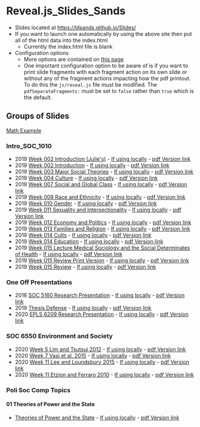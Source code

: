 # Reveal.js_Slides_Sands

- Slides located at https://ldsands.github.io/Slides/
- If you want to launch one automatically by using the above site then put all of the html data into the index.html
    - Currently the index.html file is blank
- Configuration options
    - More options are contained on [this page](https://github.com/hakimel/reveal.js)
    - One important configuration option to be aware of is if you want to print slide fragments with each fragment action on its own slide or without any of the fragment actions impacting how the pdf printout. To do this the `js/reveal.js` file must be modified. The `pdfSeparateFragments:` must be set to `false` rather than `true` which is the default.

## Groups of Slides

[Math Example](https://ldsands.github.io/Slides/test/examples/math.html)

### Intro_SOC_1010

- 2019 [Week 002 Introduction (Julie's)](https://ldsands.github.io/Slides/main_slides/intro_soc_1010/week_002_Julie.html) - [If using locally](main_slides/intro_soc_1010/week_002_Julie.html) - [pdf Version link](https://ldsands.github.io/Slides/main_slides/intro_soc_1010/week_002_Julie.html?print-pdf)
- 2019 [Week 002 Introduction](https://ldsands.github.io/Slides/main_slides/intro_soc_1010/week_002.html) - [If using locally](main_slides/intro_soc_1010/week_002.html) - [pdf Version link](https://ldsands.github.io/Slides/main_slides/intro_soc_1010/week_002.html?print-pdf)
- 2019 [Week 003 Major Social Theories](https://ldsands.github.io/Slides/main_slides/intro_soc_1010/week_003.html) - [If using locally](main_slides/intro_soc_1010/week_003.html) - [pdf Version link](https://ldsands.github.io/Slides/main_slides/intro_soc_1010/week_003.html?print-pdf)
- 2019 [Week 004 Culture](https://ldsands.github.io/Slides/main_slides/intro_soc_1010/week_004.html) - [If using locally](main_slides/intro_soc_1010/week_004.html) - [pdf Version link](https://ldsands.github.io/Slides/main_slides/intro_soc_1010/week_004.html?print-pdf)
- 2019 [Week 007 Social and Global Class](https://ldsands.github.io/Slides/main_slides/intro_soc_1010/week_007.html) - [If using locally](main_slides/intro_soc_1010/week_007.html) - [pdf Version link](https://ldsands.github.io/Slides/main_slides/intro_soc_1010/week_007.html?print-pdf)
- 2019 [Week 008 Race and Ethnicity](https://ldsands.github.io/Slides/main_slides/intro_soc_1010/week_008.html) - [If using locally](main_slides/intro_soc_1010/week_008.html) - [pdf Version link](https://ldsands.github.io/Slides/main_slides/intro_soc_1010/week_008.html?print-pdf)
- 2019 [Week 010 Gender](https://ldsands.github.io/Slides/main_slides/intro_soc_1010/week_010.html) - [If using locally](main_slides/intro_soc_1010/week_010.html) - [pdf Version link](https://ldsands.github.io/Slides/main_slides/intro_soc_1010/week_010.html?print-pdf)
- 2019 [Week 011 Sexuality and Intersectionality](https://ldsands.github.io/Slides/main_slides/intro_soc_1010/week_011.html) - [If using locally](main_slides/intro_soc_1010/week_011.html) - [pdf Version link](https://ldsands.github.io/Slides/main_slides/intro_soc_1010/week_011.html?print-pdf)
- 2019 [Week 012 Economy and Politics](https://ldsands.github.io/Slides/main_slides/intro_soc_1010/week_012.html) - [If using locally](main_slides/intro_soc_1010/week_012.html) - [pdf Version link](https://ldsands.github.io/Slides/main_slides/intro_soc_1010/week_012.html?print-pdf)
- 2019 [Week 013 Families and Religion](https://ldsands.github.io/Slides/main_slides/intro_soc_1010/week_013.html) - [If using locally](main_slides/intro_soc_1010/week_013.html) - [pdf Version link](https://ldsands.github.io/Slides/main_slides/intro_soc_1010/week_013.html?print-pdf)
- 2019 [Week 014 Cults](https://ldsands.github.io/Slides/main_slides/intro_soc_1010/Week_014_cults.html) - [If using locally](main_slides/intro_soc_1010/Week_014_cults.html) - [pdf Version link](https://ldsands.github.io/Slides/main_slides/intro_soc_1010/Week_014_cults.html?print-pdf)
- 2019 [Week 014 Education](https://ldsands.github.io/Slides/main_slides/intro_soc_1010/week_014.html) - [If using locally](main_slides/intro_soc_1010/week_014.html) - [pdf Version link](https://ldsands.github.io/Slides/main_slides/intro_soc_1010/week_014.html?print-pdf)
- 2019 [Week 015 Lecture Medical Sociology and the Social Determinates of Health](https://ldsands.github.io/Slides/main_slides/intro_soc_1010/week_015_lecture.html) - [If using locally](main_slides/intro_soc_1010/week_015_lecture.html) - [pdf Version link](https://ldsands.github.io/Slides/main_slides/intro_soc_1010/week_015_lecture.html?print-pdf)
- 2019 [Week 015 Review Print Version](https://ldsands.github.io/Slides/main_slides/intro_soc_1010/week_015_print_version.html) - [If using locally](main_slides/intro_soc_1010/week_015_print_version.html) - [pdf Version link](https://ldsands.github.io/Slides/main_slides/intro_soc_1010/week_015_print_version.html?print-pdf)
- 2019 [Week 015 Review](https://ldsands.github.io/Slides/main_slides/intro_soc_1010/week_015.html) - [If using locally](main_slides/intro_soc_1010/week_015.html) - [pdf Version link](https://ldsands.github.io/Slides/main_slides/intro_soc_1010/week_015.html?print-pdf)

### One Off Presentations

- 2016 [SOC 5160 Research Presentation](https://ldsands.github.io/Slides/main_slides/one_offs/Levi_Sands_5160_Res_Pres.html) - [If using locally](main_slides/one_offs/Levi_Sands_5160_Res_Pres.html) - [pdf Version link](https://ldsands.github.io/Slides/main_slides/one_offs/Levi_Sands_5160_Res_Pres.html?print-pdf)
- 2019 [Thesis Defense](https://ldsands.github.io/Slides/main_slides/one_offs/Levi_Sands_Thesis_Presentation.html) - [If using locally](main_slides/one_offs/Levi_Sands_Thesis_Presentation.html) - [pdf Version link](https://ldsands.github.io/Slides/main_slides/one_offs/Levi_Sands_Thesis_Presentation.html?print-pdf)
- 2020 [EPLS 6209 Research Presentation](https://ldsands.github.io/Slides/main_slides/one_offs/Levi_Sands_EPLS_6209_Presentation.html) - [If using locally](main_slides/one_offs/Levi_Sands_EPLS_6209_Presentation.html) - [pdf Version link](https://ldsands.github.io/Slides/main_slides/one_offs/Levi_Sands_EPLS_6209_Presentation.html?print-pdf)

### SOC 6550 Environment and Society

- 2020 [Week 5 Lim and Tsutsui 2012](https://ldsands.github.io/Slides/main_slides/SOC_6550_Environment_and_Society/Lim_and_Tsutsui_2012_Levi_Sands.html) - [If using locally](main_slides/SOC_6550_Environment_and_Society/Lim_and_Tsutsui_2012_Levi_Sands.html) - [pdf Version link](https://ldsands.github.io/Slides/main_slides/SOC_6550_Environment_and_Society/Lim_and_Tsutsui_2012_Levi_Sands.html?print-pdf)
- 2020 [Week 7 Vasi et al. 2015](https://ldsands.github.io/Slides/main_slides/SOC_6550_Environment_and_Society/Week_7_Vasi_et_al_2015_Levi_Sands.html) - [If using locally](main_slides/SOC_6550_Environment_and_Society/Week_7_Vasi_et_al_2015_Levi_Sands.html) - [pdf Version link](https://ldsands.github.io/Slides/main_slides/SOC_6550_Environment_and_Society/Week_7_Vasi_et_al_2015_Levi_Sands.html?print-pdf)
- 2020 [Week 11 Lee and Loundsbury 2015](https://ldsands.github.io/Slides/main_slides/SOC_6550_Environment_and_Society/Week_11_Lee_and_Lounsbury_2015_Levi_Sands.html) - [If using locally](main_slides/SOC_6550_Environment_and_Society/Week_11_Lee_and_Lounsbury_2015_Levi_Sands.html) - [pdf Version link](https://ldsands.github.io/Slides/main_slides/SOC_6550_Environment_and_Society/Week_11_Lee_and_Lounsbury_2015_Levi_Sands.html?print-pdf)
- 2020 [Week 11 Etzion and Ferraro 2010](https://ldsands.github.io/Slides/main_slides/SOC_6550_Environment_and_Society/Week_11_Etzion_and_Ferraro_2010_Levi_Sands.html) - [If using locally](main_slides/SOC_6550_Environment_and_Society/Week_11_Etzion_and_Ferraro_2010_Levi_Sands.html) - [pdf Version link](https://ldsands.github.io/Slides/main_slides/SOC_6550_Environment_and_Society/Week_11_Etzion_and_Ferraro_2010_Levi_Sands.html?print-pdf)

### Poli Soc Comp Topics

#### 01 Theories of Power and the State

- [Theories of Power and the State](https://ldsands.github.io/Slides/main_slides/poli_soc_comp_topics/01_theories_of_power_and_the_state.html) - [If using locally](/main_slides/poli_soc_comp_topics/01_theories_of_power_and_the_state.html) - [pdf Version link](https://ldsands.github.io/Slides//main_slides/poli_soc_comp_topics/01_theories_of_power_and_the_state.html?print-pdf)


<!--
#### 02 Political Culture

- [Political Culture](https://ldsands.github.io/Slides/main_slides/poli_soc_comp_topics/02_political_culture.html) - [If using locally](/main_slides/poli_soc_comp_topics/02_political_culture.html) - [pdf Version link](https://ldsands.github.io/Slides//main_slides/poli_soc_comp_topics/02_political_culture.html?print-pdf)

#### 03 Political Economy

- [Political Economy](https://ldsands.github.io/Slides/main_slides/poli_soc_comp_topics/03_political_economy.html) - [If using locally](/main_slides/poli_soc_comp_topics/03_political_economy.html) - [pdf Version link](https://ldsands.github.io/Slides//main_slides/poli_soc_comp_topics/03_political_economy.html?print-pdf)

#### 04 Social Relations (Race, Immigration, Family, etc.) and Policymaking

- [Social Relations (Race, Immigration, Family, etc.) and Policymaking](https://ldsands.github.io/Slides/main_slides/poli_soc_comp_topics/04_social_relations_race_immigration_family_etc_and_policymaking.html) - [If using locally](/main_slides/poli_soc_comp_topics/04_social_relations_race_immigration_family_etc_and_policymaking.html) - [pdf Version link](https://ldsands.github.io/Slides//main_slides/poli_soc_comp_topics/04_social_relations_race_immigration_family_etc_and_policymaking.html?print-pdf)

#### 05 Political Participation and Voting

- [Political Participation and Voting](https://ldsands.github.io/Slides/main_slides/poli_soc_comp_topics/05_political_participation_and_voting.html) - [If using locally](/main_slides/poli_soc_comp_topics/05_political_participation_and_voting.html) - [pdf Version link](https://ldsands.github.io/Slides//main_slides/poli_soc_comp_topics/05_political_participation_and_voting.html?print-pdf)

#### 06 Violence and Terrorism

- [Violence and Terrorism](https://ldsands.github.io/Slides/main_slides/poli_soc_comp_topics/06_violence_and_terrorism.html) - [If using locally](/main_slides/poli_soc_comp_topics/06_violence_and_terrorism.html) - [pdf Version link](https://ldsands.github.io/Slides//main_slides/poli_soc_comp_topics/06_violence_and_terrorism.html?print-pdf)

#### 07 Localism, Globalization, and International Governance

- [Localism, Globalization, and International Governance](https://ldsands.github.io/Slides/main_slides/poli_soc_comp_topics/07_localism_globalization_and_international_governance.html) - [If using locally](/main_slides/poli_soc_comp_topics/07_localism_globalization_and_international_governance.html) - [pdf Version link](https://ldsands.github.io/Slides//main_slides/poli_soc_comp_topics/07_localism_globalization_and_international_governance.html?print-pdf)

#### 08 Social Movements and Collective Behavior

- [Social Movements and Collective Behavior](https://ldsands.github.io/Slides/main_slides/poli_soc_comp_topics/08_social_movements_and_collective_behavior.html) - [If using locally](/main_slides/poli_soc_comp_topics/08_social_movements_and_collective_behavior.html) - [pdf Version link](https://ldsands.github.io/Slides//main_slides/poli_soc_comp_topics/08_social_movements_and_collective_behavior.html?print-pdf)

#### 09 Authoritarianism and Democratization

- [Authoritarianism and Democratization](https://ldsands.github.io/Slides/main_slides/poli_soc_comp_topics/09_authoritarianism_and_democratization.html) - [If using locally](/main_slides/poli_soc_comp_topics/09_authoritarianism_and_democratization.html) - [pdf Version link](https://ldsands.github.io/Slides//main_slides/poli_soc_comp_topics/09_authoritarianism_and_democratization.html?print-pdf)

#### 10 Social Capital and Civil Society

- [Social Capital and Civil Society](https://ldsands.github.io/Slides/main_slides/poli_soc_comp_topics/10_social_capital_and_civil_society.html) - [If using locally](/main_slides/poli_soc_comp_topics/10_social_capital_and_civil_society.html) - [pdf Version link](https://ldsands.github.io/Slides//main_slides/poli_soc_comp_topics/10_social_capital_and_civil_society.html?print-pdf)
-->
